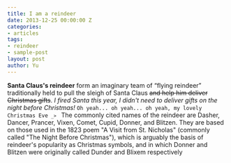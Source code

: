 ```yaml
---
title: I am a reindeer
date: 2013-12-25 00:00:00 Z
categories:
- articles
tags:
- reindeer
- sample-post
layout: post
author: Yu
---
```


**Santa Claus's reindeer** form an imaginary team of <q>flying reindeer</q> traditionally held to pull the sleigh of Santa Claus <del>and help him deliver Christmas gifts</del>. 
<cite>I fired Santa this year, I didn't need to deliver gifts on the night before Christmas!</cite> 
<code>Oh yeah... oh yeah... oh yeah, my lovely Christmas Eve  `_>` </code>
The commonly cited names of the reindeer are Dasher, Dancer, Prancer, Vixen, Comet, Cupid, Donner, and Blitzen. 
They are based on those used in the 1823 poem "A Visit from St. Nicholas" (commonly called "The Night Before Christmas"), which is arguably the basis of reindeer's popularity as Christmas symbols, and in which Donner and Blitzen were originally called Dunder and Blixem respectively

